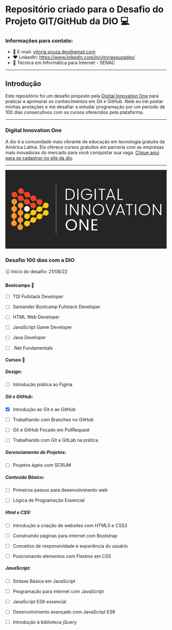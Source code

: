 # Repositório criado para o Desafio do Projeto GIT/GitHub da DIO :computer:

### Informações para contato: 

- :e-mail: E-mail: vitoria.souza.dev@gmail.com
- :heart: LinkedIn: https://www.linkedin.com/in/vitoriasouzadev/
- :closed_book: Técnica em Informática para Internet - SENAC

***

## Introdução

Este repositório foi um desafio proposto pela [Digital Innovation One](https://dio.me/sign-up?ref=XLLAB2NTF5) para praticar e aprimorar os conhecimentos em Git e GitHub. Nele eu irei postar minhas anotações e me desafiar a estudar programação por um período de 100 dias consecutivos com os cursos oferecidos pela plataforma. 

***

### Digital Innovation One 

A dio é a comunidade mais vibrante de educação em tecnologia gratuita da América Latina. Ela oferece cursos gratuitos em parceria com as empresas mais inovadoras do mercado para você conquistar sua vaga. [Clique aqui para se cadastrar no site da dio](https://dio.me/sign-up?ref=XLLAB2NTF5). 

***

![Dio](img/dio.png)



### Desafio 100 dias com a DIO

:clock130: Início do desafio: 21/06/22



#### Bootcamps :blue_heart:

- [ ] TQI Fullstack Developer

- [ ] Santander Bootcamp Fullstack Developer

- [ ] HTML Web Developer

- [ ] JavaScript Game Developer

- [ ] Java Developer

- [ ] .Net Fundamentals

  

#### Cursos :blue_heart:

##### Design:

- [ ] Introdução prática ao Figma

  

##### Git e GitHub:

- [x] Introdução ao Git e ao GitHub

- [ ] Trabalhando com Branches no GitHub

- [ ] Git e GitHub Focado em PullRequest

- [ ] Trabalhando com Git e GitLab na prática

  

##### Gerenciamento de Projetos:

- [ ] Projetos ágeis com SCRUM

  

##### Conteúdo Básico:

- [ ] Primeiros passos para desenvolvimento web
- [ ] Lógica de Programação Essencial



##### Html e CSS:

- [ ] Introdução a criação de websites com HTML5 e CSS3
- [ ] Construindo páginas para internet com Bootstrap
- [ ] Conceitos de responsividade e experiência do usuário
- [ ] Posicionando elementos com Flexbox em CSS



##### JavaScript:

- [ ] Sintaxe Básica em JavaScript
- [ ] Programação para internet com JavaScript
- [ ] JavaScript ES6 essencial
- [ ] Desenvolvimento avançado com JavaScript ES6
- [ ] Introdução à biblioteca jQuery



